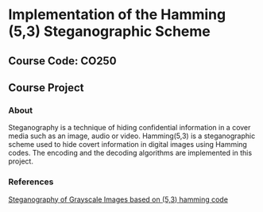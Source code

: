 # Implementation of the Hamming (5,3) Steganographic Scheme
## Course Code: CO250
## Course Project

### About

Steganography is a technique of hiding confidential information in a cover media such as an image, audio or video. 
Hamming(5,3) is a steganographic scheme used to hide covert information in digital images using Hamming codes. The encoding and the
decoding algorithms are implemented in this project.

### References

[Steganography of Grayscale Images based on (5,3) hamming code](link.springer.com/chapter/10.1007/978-3-319-19321-2_45)
